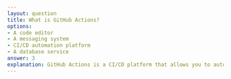 ```yaml
---
layout: question
title: What is GitHub Actions?
options:
- A code editor
- A messaging system
- CI/CD automation platform
- A database service
answer: 3
explanation: GitHub Actions is a CI/CD platform that allows you to automate workflows, including building, testing, and deploying code directly from your GitHub repository.
---
```

